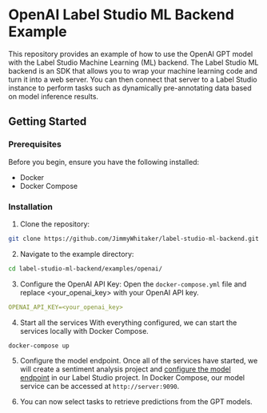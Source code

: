 # OpenAI Label Studio ML Backend Example
This repository provides an example of how to use the OpenAI GPT model with the Label Studio Machine Learning (ML) backend. The Label Studio ML backend is an SDK that allows you to wrap your machine learning code and turn it into a web server. You can then connect that server to a Label Studio instance to perform tasks such as dynamically pre-annotating data based on model inference results.

## Getting Started
### Prerequisites
Before you begin, ensure you have the following installed:
- Docker
- Docker Compose

### Installation
1. Clone the repository:

```bash
git clone https://github.com/JimmyWhitaker/label-studio-ml-backend.git
```

2. Navigate to the example directory:
```bash
cd label-studio-ml-backend/examples/openai/
```

3. Configure the OpenAI API Key:
Open the `docker-compose.yml` file and replace <your_openai_key> with your OpenAI API key. 
```yaml
OPENAI_API_KEY=<your_openai_key>
```

4. Start all the services
With everything configured, we can start the services locally with Docker Compose. 
```bash
docker-compose up
```

5. Configure the model endpoint. 
Once all of the services have started, we will create a sentiment analysis project and [configure the model endpoint](https://labelstud.io/guide/ml.html#Add-an-ML-backend-using-the-Label-Studio-UI) in our Label Studio project. 
In Docker Compose, our model service can be accessed at `http://server:9090`.

6. You can now select tasks to retrieve predictions from the GPT models. 